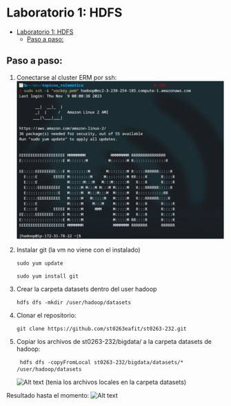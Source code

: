 # Laboratorio 1: HDFS

- [Laboratorio 1: HDFS](#laboratorio-1-hdfs)
  - [Paso a paso:](#paso-a-paso)

## Paso a paso:

1. Conectarse al cluster ERM por ssh:
 ![Alt text](image.png)

2. Instalar git (la vm no viene con el instalado)
   ```
   sudo yum update
    ```
    ```
    sudo yum install git
    ```
3. Crear la carpeta datasets dentro del user hadoop
    ```
    hdfs dfs -mkdir /user/hadoop/datasets
    ```
4. Clonar el repositorio:
   ```
   git clone https://github.com/st0263eafit/st0263-232.git
   ```
5. Copiar los archivos de st0263-232/bigdata/ a la carpeta datasets de hadoop:
    ```
     hdfs dfs -copyFromLocal st0263-232/bigdata/datasets/* /user/hadoop/datasets
    ```
    ![Alt text](image-2.png)
    (tenia los archivos locales en la carpeta datasets)
    
Resultado hasta el momento:
![Alt text](image-1.png)
